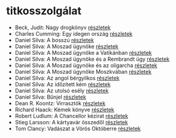 # titkosszolgálat

- Beck, Judit: Nagy drogkönyv [részletek](_details/%7Bopf.creator%7D.md#id_646)
- Charles Cumming: Egy idegen ország [részletek](_details/%7Bopf.creator%7D.md#id_967)
- Daniel Silva: A bosszú [részletek](_details/%7Bopf.creator%7D.md#id_808)
- Daniel Silva: A Moszad ügynöke [részletek](_details/%7Bopf.creator%7D.md#id_810)
- Daniel Silva: A Moszad ügynöke a Vatikánban [részletek](_details/%7Bopf.creator%7D.md#id_811)
- Daniel Silva: A Moszad ügynöke és a Rembrandt ügy [részletek](_details/%7Bopf.creator%7D.md#id_812)
- Daniel Silva: A Moszad ügynöke és az oligarcha [részletek](_details/%7Bopf.creator%7D.md#id_813)
- Daniel Silva: A Moszad ügynöke Moszkvában [részletek](_details/%7Bopf.creator%7D.md#id_814)
- Daniel Silva: Az angol bérgyilkos [részletek](_details/%7Bopf.creator%7D.md#id_819)
- Daniel Silva: Az időzített kém [részletek](_details/%7Bopf.creator%7D.md#id_815)
- Daniel Silva: Az utolsó esély [részletek](_details/%7Bopf.creator%7D.md#id_818)
- Daniel Silva: Bűnjel [részletek](_details/%7Bopf.creator%7D.md#id_816)
- Dean R. Koontz: Virrasztók [részletek](_details/%7Bopf.creator%7D.md#id_1070)
- Richard Haack: Kémek könyve [részletek](_details/%7Bopf.creator%7D.md#id_377)
- Robert Ludlum: A Chancellor kézirat [részletek](_details/%7Bopf.creator%7D.md#id_801)
- Stieg Larsson: A kártyavár összedől [részletek](_details/%7Bopf.creator%7D.md#id_27)
- Tom Clancy: Vadászat a Vörös Októberre [részletek](_details/%7Bopf.creator%7D.md#id_1030)